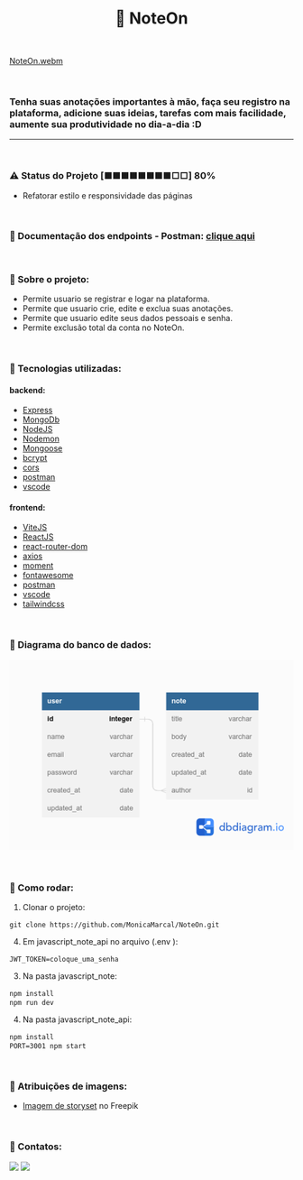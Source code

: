 <h1 align="center"> 📄 NoteOn</h1>
<br>


[NoteOn.webm](https://github.com/MonicaMarcal/NoteOn/assets/63027699/6dd1c1e9-1d8a-4f4b-84e4-84d3f8f59b32)

<br>


<h3>
Tenha suas anotações importantes à mão, faça seu registro na plataforma, adicione suas ideias, tarefas com mais facilidade, aumente sua produtividade no dia-a-dia :D 
</h3>
<hr>
<br>

### ⚠️ Status do Projeto [■■■■■■■■□□] 80% 
- Refatorar estilo e responsividade das páginas

<br>

### 🔵 Documentação dos endpoints - Postman: [clique aqui](https://documenter.getpostman.com/view/14145764/2s93sc6D8v)
<br>

### 🔵 Sobre o projeto:
- Permite usuario se registrar e logar na plataforma.
- Permite que usuario crie, edite e exclua suas anotações.
- Permite que usuario edite seus dados pessoais e senha.
- Permite exclusão total da conta no NoteOn.

<br>

### 🔵 Tecnologias utilizadas:

#### backend: 
- [Express](https://expressjs.com/)
- [MongoDb](https://www.mongodb.com/)
- [NodeJS](https://nodejs.org/)
- [Nodemon](https://nodemon.io/)
- [Mongoose](https://mongoosejs.com/)
- [bcrypt](https://www.npmjs.com/package/bcrypt)
- [cors](https://www.npmjs.com/package/cors)
- [postman](https://www.postman.com/)
- [vscode](https://code.visualstudio.com/)

#### frontend:

- [ViteJS](https://vitejs.dev/)
- [ReactJS](https://reactjs.org/)
- [react-router-dom](https://reactrouter.com/en/main)
- [axios](https://axios-http.com/docs/intro)
- [moment](https://momentjs.com/)
- [fontawesome](https://fontawesome.com/)
- [postman](https://www.postman.com/)
- [vscode](https://code.visualstudio.com/)
- [tailwindcss](https://tailwindcss.com/)

<br>

### 🔵 Diagrama do banco de dados:

![](./.github/diagrama-mongo-db.png)

<br>

### 🔵 Como rodar:

1. Clonar o projeto: 
```
git clone https://github.com/MonicaMarcal/NoteOn.git
```
4. Em javascript_note_api no arquivo (.env ):
```
JWT_TOKEN=coloque_uma_senha
```

3. Na pasta javascript_note: 
```
npm install
npm run dev

```
4. Na pasta javascript_note_api: 
```
npm install
PORT=3001 npm start
```



<br>

### 🔵 Atribuições de imagens:
- <a href="https://br.freepik.com/vetores-gratis/ilustracao-do-conceito-de-documento-online_13338131.htm#from_view=detail_author">Imagem de storyset</a> no Freepik

<br>

### 🔵 Contatos:

<div align="left">
  <a href = "mailto: monicamarcal93@gmail.com"><img src="https://img.shields.io/badge/-Gmail-%23333?style=for-the-badge&logo=gmail&logoColor=white" target="_blank"></a>
  <a href="https://www.linkedin.com/in/monica-software/" target="_blank"><img src="https://img.shields.io/badge/-LinkedIn-%230077B5?style=for-the-badge&logo=linkedin&logoColor=white" target="_blank"></a>   
</div>
